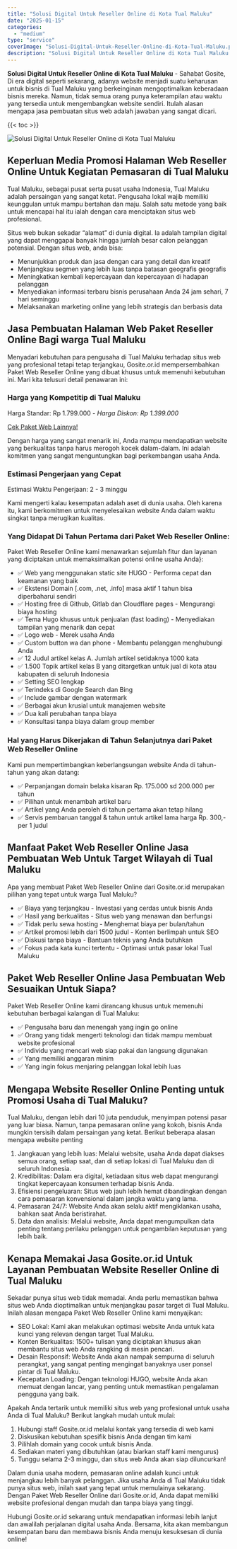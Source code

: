 ```yaml
---
title: "Solusi Digital Untuk Reseller Online di Kota Tual Maluku"
date: "2025-01-15"
categories: 
  - "medium"
type: "service"
coverImage: "Solusi-Digital-Untuk-Reseller-Online-di-Kota-Tual-Maluku.png"
description: "Solusi Digital Untuk Reseller Online di Kota Tual Maluku. Hubungi Gosite.or.id sekarang untuk mendapatkan informasi lebih lanjut dan awalilah perjalanan digi..."
---
```


**Solusi Digital Untuk Reseller Online di Kota Tual Maluku** - Sahabat Gosite, Di era digital seperti sekarang, adanya website menjadi suatu keharusan untuk bisnis di Tual Maluku yang berkeinginan mengoptimalkan keberadaan bisnis mereka. Namun, tidak semua orang punya keterampilan atau waktu yang tersedia untuk mengembangkan website sendiri. Itulah alasan mengapa jasa pembuatan situs web adalah jawaban yang sangat dicari.

{{< toc >}}

![Solusi Digital Untuk Reseller Online di Kota Tual Maluku](/images/medium/Solusi-Digital-Untuk-Reseller-Online-di-Kota-Tual-Maluku.png)

## Keperluan Media Promosi Halaman Web Reseller Online Untuk Kegiatan Pemasaran di Tual Maluku

Tual Maluku, sebagai pusat serta pusat usaha Indonesia, Tual Maluku adalah persaingan yang sangat ketat. Pengusaha lokal wajib memiliki keunggulan untuk mampu bertahan dan maju. Salah satu metode yang baik untuk mencapai hal itu ialah dengan cara menciptakan situs web profesional.

Situs web bukan sekadar “alamat” di dunia digital. Ia adalah tampilan digital yang dapat menggapai banyak hingga jumlah besar calon pelanggan potensial. Dengan situs web, anda bisa:

- Menunjukkan produk dan jasa dengan cara yang detail dan kreatif
- Menjangkau segmen yang lebih luas tanpa batasan geografis geografis
- Meningkatkan kembali kepercayaan dan kepercayaan di hadapan pelanggan
- Menyediakan informasi terbaru bisnis perusahaan Anda 24 jam sehari, 7 hari seminggu
- Melaksanakan marketing online yang lebih strategis dan berbasis data

## Jasa Pembuatan Halaman Web Paket Reseller Online Bagi warga Tual Maluku

Menyadari kebutuhan para pengusaha di Tual Maluku terhadap situs web yang profesional tetapi tetap terjangkau, Gosite.or.id mempersembahkan Paket Web Reseller Online yang dibuat khusus untuk memenuhi kebutuhan ini. Mari kita telusuri detail penawaran ini:

### Harga yang Kompetitip di Tual Maluku

<a class="cta-button">Harga Standar: Rp 1.799.000 - <em>Harga Diskon: Rp 1.399.000</em></a>

<a href="/jasa-web/" class="cta-button">Cek Paket Web Lainnya!</a>

Dengan harga yang sangat menarik ini, Anda mampu mendapatkan website yang berkualitas tanpa harus merogoh kocek dalam-dalam. Ini adalah komitmen yang sangat menguntungkan bagi perkembangan usaha Anda.

### Estimasi Pengerjaan yang Cepat

Estimasi Waktu Pengerjaan: 2 - 3 minggu

Kami mengerti kalau kesempatan adalah aset di dunia usaha. Oleh karena itu, kami berkomitmen untuk menyelesaikan website Anda dalam waktu singkat tanpa merugikan kualitas.

### Yang Didapat Di Tahun Pertama dari Paket Web Reseller Online:

Paket Web Reseller Online kami menawarkan sejumlah fitur dan layanan yang diciptakan untuk memaksimalkan potensi online usaha Anda}:

- ✅ Web yang menggunakan static site HUGO - Performa cepat dan keamanan yang baik
- ✅ Ekstensi Domain \[.com, .net, .info\] masa aktif 1 tahun bisa diperbaharui sendiri
- ✅ Hosting free di Github, Gitlab dan Cloudflare pages - Mengurangi biaya hosting
- ✅ Tema Hugo khusus untuk penjualan (fast loading) - Menyediakan tampilan yang menarik dan cepat
- ✅ Logo web - Merek usaha Anda
- ✅ Custom button wa dan phone - Membantu pelanggan menghubungi Anda
- ✅ 12 Judul artikel kelas A. Jumlah artikel setidaknya 1000 kata
- ✅ 1.500 Topik artikel kelas B yang ditargetkan untuk jual di kota atau kabupaten di seluruh Indonesia
- ✅ Setting SEO lengkap
- ✅ Terindeks di Google Search dan Bing
- ✅ Include gambar dengan watermark
- ✅ Berbagai akun krusial untuk manajemen website
- ✅ Dua kali perubahan tanpa biaya
- ✅ Konsultasi tanpa biaya dalam group member

### Hal yang Harus Dikerjakan di Tahun Selanjutnya dari Paket Web Reseller Online

Kami pun mempertimbangkan keberlangsungan website Anda di tahun-tahun yang akan datang:

- ✅ Perpanjangan domain belaka kisaran Rp. 175.000 sd 200.000 per tahun
- ✅ Pilihan untuk menambah artikel baru
- ✅ Artikel yang Anda peroleh di tahun pertama akan tetap hilang
- ✅ Servis pembaruan tanggal & tahun untuk artikel lama harga Rp. 300,- per 1 judul

## Manfaat Paket Web Reseller Online Jasa Pembuatan Web Untuk Target Wilayah di Tual Maluku

Apa yang membuat Paket Web Reseller Online dari Gosite.or.id merupakan pilihan yang tepat untuk warga Tual Maluku?

- ✅ Biaya yang terjangkau - Investasi yang cerdas untuk bisnis Anda
- ✅ Hasil yang berkualitas - Situs web yang menawan dan berfungsi
- ✅ Tidak perlu sewa hosting - Menghemat biaya per bulan/tahun
- ✅ Artikel promosi lebih dari 1500 judul - Konten berlimpah untuk SEO
- ✅ Diskusi tanpa biaya - Bantuan teknis yang Anda butuhkan
- ✅ Fokus pada kata kunci tertentu - Optimasi untuk pasar lokal Tual Maluku

## Paket Web Reseller Online Jasa Pembuatan Web Sesuaikan Untuk Siapa?

Paket Web Reseller Online kami dirancang khusus untuk memenuhi kebutuhan berbagai kalangan di Tual Maluku:

- ✅ Pengusaha baru dan menengah yang ingin go online
- ✅ Orang yang tidak mengerti teknologi dan tidak mampu membuat website profesional
- ✅ Individu yang mencari web siap pakai dan langsung digunakan
- ✅ Yang memiliki anggaran minim
- ✅ Yang ingin fokus menjaring pelanggan lokal lebih luas

## Mengapa Website Reseller Online Penting untuk Promosi Usaha di Tual Maluku?

Tual Maluku, dengan lebih dari 10 juta penduduk, menyimpan potensi pasar yang luar biasa. Namun, tanpa pemasaran online yang kokoh, bisnis Anda mungkin tersisih dalam persaingan yang ketat. Berikut beberapa alasan mengapa website penting

1. Jangkauan yang lebih luas: Melalui website, usaha Anda dapat diakses semua orang, setiap saat, dan di setiap lokasi di Tual Maluku dan di seluruh Indonesia.
2. Kredibilitas: Dalam era digital, ketiadaan situs web dapat mengurangi tingkat kepercayaan konsumen terhadap bisnis Anda.
3. Efisiensi pengeluaran: Situs web jauh lebih hemat dibandingkan dengan cara pemasaran konvensional dalam jangka waktu yang lama.
4. Pemasaran 24/7: Website Anda akan selalu aktif mengiklankan usaha, bahkan saat Anda beristirahat.
5. Data dan analisis: Melalui website, Anda dapat mengumpulkan data penting tentang perilaku pelanggan untuk pengambilan keputusan yang lebih baik.

## Kenapa Memakai Jasa Gosite.or.id Untuk Layanan Pembuatan Website Reseller Online di Tual Maluku

Sekadar punya situs web tidak memadai. Anda perlu memastikan bahwa situs web Anda dioptimalkan untuk menjangkau pasar target di Tual Maluku. Inilah alasan mengapa Paket Web Reseller Online kami menyajikan:

- SEO Lokal: Kami akan melakukan optimasi website Anda untuk kata kunci yang relevan dengan target Tual Maluku.
- Konten Berkualitas: 1500+ tulisan yang diciptakan khusus akan membantu situs web Anda rangking di mesin pencari.
- Desain Responsif: Website Anda akan nampak sempurna di seluruh perangkat, yang sangat penting mengingat banyaknya user ponsel pintar di Tual Maluku.
- Kecepatan Loading: Dengan teknologi HUGO, website Anda akan memuat dengan lancar, yang penting untuk memastikan pengalaman pengguna yang baik.

Apakah Anda tertarik untuk memiliki situs web yang profesional untuk usaha Anda di Tual Maluku? Berikut langkah mudah untuk mulai:

1. Hubungi staff Gosite.or.id melalui kontak yang tersedia di web kami
2. Diskusikan kebutuhan spesifik bisnis Anda dengan tim kami
3. Pilihlah domain yang cocok untuk bisnis Anda.
4. Sediakan materi yang dibutuhkan (atau biarkan staff kami mengurus)
5. Tunggu selama 2-3 minggu, dan situs web Anda akan siap diluncurkan!

Dalam dunia usaha modern, pemasaran online adalah kunci untuk menjangkau lebih banyak pelanggan. Jika usaha Anda di Tual Maluku tidak punya situs web, inilah saat yang tepat untuk memulainya sekarang. Dengan Paket Web Reseller Online dari Gosite.or.id, Anda dapat memiliki website profesional dengan mudah dan tanpa biaya yang tinggi.

Hubungi Gosite.or.id sekarang untuk mendapatkan informasi lebih lanjut dan awalilah perjalanan digital usaha Anda. Bersama, kita akan membangun kesempatan baru dan membawa bisnis Anda menuju kesuksesan di dunia online!